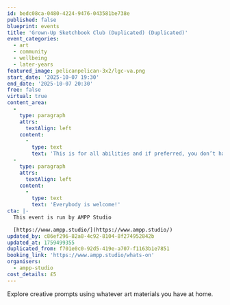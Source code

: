 ```yaml
---
id: bedc08ca-0480-4224-9476-043581be738e
published: false
blueprint: events
title: 'Grown-Up Sketchbook Club (Duplicated) (Duplicated)'
event_categories:
  - art
  - community
  - wellbeing
  - later-years
featured_image: pelicanpelican-3x2/lgc-va.png
start_date: '2025-10-07 19:30'
end_date: '2025-10-07 20:30'
free: false
virtual: true
content_area:
  -
    type: paragraph
    attrs:
      textAlign: left
    content:
      -
        type: text
        text: 'This is for all abilities and if preferred, you don’t have to be visible or contribute in any way if you choose. '
  -
    type: paragraph
    attrs:
      textAlign: left
    content:
      -
        type: text
        text: 'Everybody is welcome!'
cta: |-
  This event is run by AMPP Studio

  [https://www.ampp.studio/](https://www.ampp.studio/)
updated_by: c86ef296-82a8-4c92-8104-8f274952842b
updated_at: 1759499355
duplicated_from: f701e0c0-92d5-419e-a707-f1163b1e7851
booking_link: 'https://www.ampp.studio/whats-on'
organisers:
  - ampp-studio
cost_details: £5
---
```

Explore creative prompts using whatever art materials you have at home.